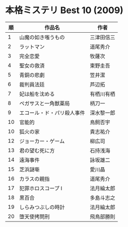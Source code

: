 # 本格ミステリ Best 10 (2009)

| 順   | 作品名           | 作者    |
| --- | ------------- | ----- |
| 1   | 山魔の如き嗤うもの     | 三津田信三 |
| 2   | ラットマン         | 道尾秀介  |
| 3   | 完全恋愛          | 牧薩次   |
| 4   | 聖女の救済         | 東野圭吾  |
| 5   | 青銅の悲劇         | 笠井潔   |
| 6   | 裁判員法廷         | 芦辺拓   |
| 7   | 妃は船を沈める       | 有栖川有栖 |
| 8   | ペガサスと一角獣薬局    | 柄刀一   |
| 9   | エコール・ド・パリ殺人事件 | 深水黎一郎 |
| 10  | 官能的           | 鳥飼否宇  |
| 10  | 狐火の家          | 貴志祐介  |
| 12  | ジョーカー・ゲーム     | 柳広司   |
| 13  | 君の望む死に方       | 石持浅海  |
| 14  | 遠海事件          | 詠坂雄二  |
| 15  | 芝浜謎噺          | 愛川晶   |
| 16  | カラスの親指        | 道尾秀介  |
| 17  | 犯罪ホロスコープ I    | 法月綸太郎 |
| 18  | 黒百合           | 多島斗志之 |
| 19  | しらみつぶしの時計     | 法月綸太郎 |
| 20  | 堕天使拷問刑        | 飛鳥部勝則 |